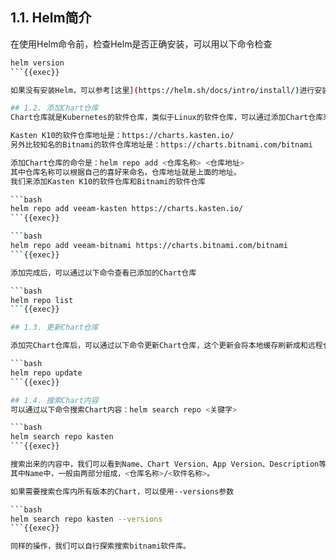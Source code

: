 
## 1.1. Helm简介
在使用Helm命令前，检查Helm是否正确安装，可以用以下命令检查

```bash
helm version
```{{exec}}

如果没有安装Helm，可以参考[这里](https://helm.sh/docs/intro/install/)进行安装。

## 1.2. 添加Chart仓库
Chart仓库就是Kubernetes的软件仓库，类似于Linux的软件仓库，可以通过添加Chart仓库来获取软件包。

Kasten K10的软件仓库地址是：https://charts.kasten.io/
另外比较知名的Bitnami的软件仓库地址是：https://charts.bitnami.com/bitnami

添加Chart仓库的命令是：helm repo add <仓库名称> <仓库地址>
其中仓库名称可以根据自己的喜好来命名，仓库地址就是上面的地址。
我们来添加Kasten K10的软件仓库和Bitnami的软件仓库

```bash
helm repo add veeam-kasten https://charts.kasten.io/
```{{exec}}

```bash
helm repo add veeam-bitnami https://charts.bitnami.com/bitnami
```{{exec}}

添加完成后，可以通过以下命令查看已添加的Chart仓库

```bash
helm repo list
```{{exec}}

## 1.3. 更新Chart仓库

添加完Chart仓库后，可以通过以下命令更新Chart仓库，这个更新会将本地缓存刷新成和远程仓库一致的内容，通常在软件升级时会用到这个命令

```bash
helm repo update
```{{exec}}

## 1.4. 搜索Chart内容
可以通过以下命令搜索Chart内容：helm search repo <关键字>

```bash
helm search repo kasten
```{{exec}}

搜索出来的内容中，我们可以看到Name、Chart Version、App Version、Description等信息，其中Name就是软件名称，Chart Version就是软件版本，App Version就是软件的版本，Description就是软件的描述。
其中Name中，一般由两部分组成，<仓库名称>/<软件名称>。

如果需要搜索仓库内所有版本的Chart，可以使用--versions参数

```bash
helm search repo kasten --versions
```{{exec}}

同样的操作，我们可以自行探索搜索bitnami软件库。





